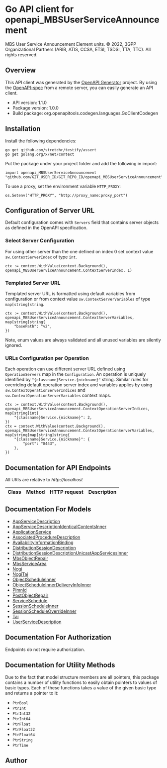 # Go API client for openapi_MBSUserServiceAnnouncement

MBS User Service Announcement Element units.
© 2022, 3GPP Organizational Partners (ARIB, ATIS, CCSA, ETSI, TSDSI, TTA, TTC).
All rights reserved.


## Overview
This API client was generated by the [OpenAPI Generator](https://openapi-generator.tech) project.  By using the [OpenAPI-spec](https://www.openapis.org/) from a remote server, you can easily generate an API client.

- API version: 1.1.0
- Package version: 1.0.0
- Build package: org.openapitools.codegen.languages.GoClientCodegen

## Installation

Install the following dependencies:

```shell
go get github.com/stretchr/testify/assert
go get golang.org/x/net/context
```

Put the package under your project folder and add the following in import:

```golang
import openapi_MBSUserServiceAnnouncement "github.com/GIT_USER_ID/GIT_REPO_ID/openapi_MBSUserServiceAnnouncement"
```

To use a proxy, set the environment variable `HTTP_PROXY`:

```golang
os.Setenv("HTTP_PROXY", "http://proxy_name:proxy_port")
```

## Configuration of Server URL

Default configuration comes with `Servers` field that contains server objects as defined in the OpenAPI specification.

### Select Server Configuration

For using other server than the one defined on index 0 set context value `sw.ContextServerIndex` of type `int`.

```golang
ctx := context.WithValue(context.Background(), openapi_MBSUserServiceAnnouncement.ContextServerIndex, 1)
```

### Templated Server URL

Templated server URL is formatted using default variables from configuration or from context value `sw.ContextServerVariables` of type `map[string]string`.

```golang
ctx := context.WithValue(context.Background(), openapi_MBSUserServiceAnnouncement.ContextServerVariables, map[string]string{
	"basePath": "v2",
})
```

Note, enum values are always validated and all unused variables are silently ignored.

### URLs Configuration per Operation

Each operation can use different server URL defined using `OperationServers` map in the `Configuration`.
An operation is uniquely identified by `"{classname}Service.{nickname}"` string.
Similar rules for overriding default operation server index and variables applies by using `sw.ContextOperationServerIndices` and `sw.ContextOperationServerVariables` context maps.

```golang
ctx := context.WithValue(context.Background(), openapi_MBSUserServiceAnnouncement.ContextOperationServerIndices, map[string]int{
	"{classname}Service.{nickname}": 2,
})
ctx = context.WithValue(context.Background(), openapi_MBSUserServiceAnnouncement.ContextOperationServerVariables, map[string]map[string]string{
	"{classname}Service.{nickname}": {
		"port": "8443",
	},
})
```

## Documentation for API Endpoints

All URIs are relative to *http://localhost*

Class | Method | HTTP request | Description
------------ | ------------- | ------------- | -------------


## Documentation For Models

 - [AppServiceDescription](docs/AppServiceDescription.md)
 - [AppServiceDescriptionIdenticalContentsInner](docs/AppServiceDescriptionIdenticalContentsInner.md)
 - [ApplicationService](docs/ApplicationService.md)
 - [AssociatedProcedureDescription](docs/AssociatedProcedureDescription.md)
 - [AvailabilityInformationBinding](docs/AvailabilityInformationBinding.md)
 - [DistributionSessionDescription](docs/DistributionSessionDescription.md)
 - [DistributionSessionDescriptionUnicastAppServicesInner](docs/DistributionSessionDescriptionUnicastAppServicesInner.md)
 - [MbsObjectRepair](docs/MbsObjectRepair.md)
 - [MbsServiceArea](docs/MbsServiceArea.md)
 - [Ncgi](docs/Ncgi.md)
 - [NcgiTai](docs/NcgiTai.md)
 - [ObjectScheduleInner](docs/ObjectScheduleInner.md)
 - [ObjectScheduleInnerDeliveryInfoInner](docs/ObjectScheduleInnerDeliveryInfoInner.md)
 - [PlmnId](docs/PlmnId.md)
 - [PostObjectRepair](docs/PostObjectRepair.md)
 - [ServiceSchedule](docs/ServiceSchedule.md)
 - [SessionScheduleInner](docs/SessionScheduleInner.md)
 - [SessionScheduleOverrideInner](docs/SessionScheduleOverrideInner.md)
 - [Tai](docs/Tai.md)
 - [UserServiceDescription](docs/UserServiceDescription.md)


## Documentation For Authorization

 Endpoints do not require authorization.


## Documentation for Utility Methods

Due to the fact that model structure members are all pointers, this package contains
a number of utility functions to easily obtain pointers to values of basic types.
Each of these functions takes a value of the given basic type and returns a pointer to it:

* `PtrBool`
* `PtrInt`
* `PtrInt32`
* `PtrInt64`
* `PtrFloat`
* `PtrFloat32`
* `PtrFloat64`
* `PtrString`
* `PtrTime`

## Author


